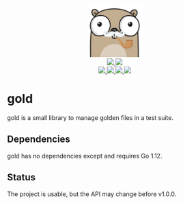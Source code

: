 <div align="center" style="text-align: center;">
  <img src="https://raw.githubusercontent.com/mfcochauxlaberge/gold/master/assets/logo.png" height="120">
  <br>
  <!-- <a href="https://travis-ci.com/mfcochauxlaberge/gold">
    <img src="https://travis-ci.com/mfcochauxlaberge/gold.svg?branch=master">
  </a> -->
  <a href="https://goreportcard.com/report/github.com/mfcochauxlaberge/gold">
    <img src="https://goreportcard.com/badge/github.com/mfcochauxlaberge/gold">
  </a>
  <a href="https://codecov.io/gh/mfcochauxlaberge/gold">
    <img src="https://img.shields.io/codecov/c/github/mfcochauxlaberge/gold">
  </a>
  <br>
  <a href="https://github.com/mfcochauxlaberge/gold/blob/master/go.mod">
    <img src="https://img.shields.io/badge/go%20version-1.12%2B-%2300acd7">
  </a>
  <a href="https://github.com/mfcochauxlaberge/gold/blob/master/go.mod">
    <img src="https://img.shields.io/github/v/release/mfcochauxlaberge/gold?include_prereleases&sort=semver">
  </a>
  <a href="https://github.com/mfcochauxlaberge/gold/blob/master/LICENSE">
    <img src="https://img.shields.io/github/license/mfcochauxlaberge/gold?color=a33">
  </a>
  <a href="https://pkg.go.dev/github.com/mfcochauxlaberge/gold?tab=doc">
    <img src="https://img.shields.io/static/v1?label=doc&message=pkg.go.dev&color=007d9c">
  </a>
</div>

# gold

gold is a small library to manage golden files in a test suite.

## Dependencies

gold has no dependencies except and requires Go 1.12.

## Status

The project is usable, but the API may change before v1.0.0.
